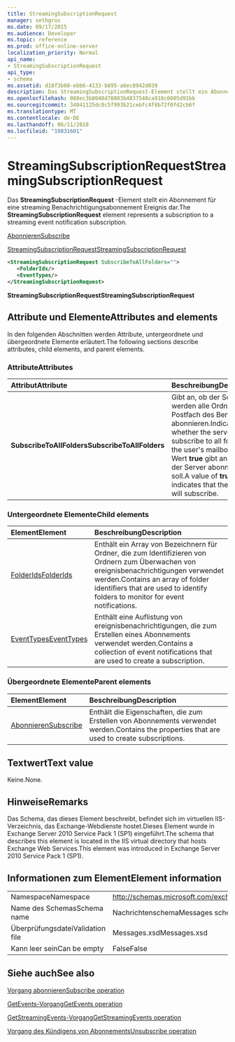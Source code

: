```yaml
---
title: StreamingSubscriptionRequest
manager: sethgros
ms.date: 09/17/2015
ms.audience: Developer
ms.topic: reference
ms.prod: office-online-server
localization_priority: Normal
api_name:
- StreamingSubscriptionRequest
api_type:
- schema
ms.assetid: d18f3b60-ebb6-4133-b895-a6ec8942d039
description: Das StreamingSubscriptionRequest-Element stellt ein Abonnement für eine streaming Benachrichtigungsabonnement Ereignis dar.
ms.openlocfilehash: 088ec3b8048d70803b4837548ca918c0005d91bb
ms.sourcegitcommit: 34041125dc8c5f993b21cebfc4f8b72f0fd2cb6f
ms.translationtype: MT
ms.contentlocale: de-DE
ms.lasthandoff: 06/11/2018
ms.locfileid: "19831601"
---
```

# <a name="streamingsubscriptionrequest"></a><span data-ttu-id="c209c-103">StreamingSubscriptionRequest</span><span class="sxs-lookup"><span data-stu-id="c209c-103">StreamingSubscriptionRequest</span></span>

<span data-ttu-id="c209c-104">Das **StreamingSubscriptionRequest** -Element stellt ein Abonnement für eine streaming Benachrichtigungsabonnement Ereignis dar.</span><span class="sxs-lookup"><span data-stu-id="c209c-104">The **StreamingSubscriptionRequest** element represents a subscription to a streaming event notification subscription.</span></span> 
  
[<span data-ttu-id="c209c-105">Abonnieren</span><span class="sxs-lookup"><span data-stu-id="c209c-105">Subscribe</span></span>](subscribe.md)
  
[<span data-ttu-id="c209c-106">StreamingSubscriptionRequest</span><span class="sxs-lookup"><span data-stu-id="c209c-106">StreamingSubscriptionRequest</span></span>](streamingsubscriptionrequest.md)
  
```xml
<StreamingSubscriptionRequest SubscribeToAllFolders="">
   <FolderIds/>
   <EventTypes/>
</StreamingSubscriptionRequest>
```

 <span data-ttu-id="c209c-107">**StreamingSubscriptionRequest**</span><span class="sxs-lookup"><span data-stu-id="c209c-107">**StreamingSubscriptionRequest**</span></span>
## <a name="attributes-and-elements"></a><span data-ttu-id="c209c-108">Attribute und Elemente</span><span class="sxs-lookup"><span data-stu-id="c209c-108">Attributes and elements</span></span>

<span data-ttu-id="c209c-109">In den folgenden Abschnitten werden Attribute, untergeordnete und übergeordnete Elemente erläutert.</span><span class="sxs-lookup"><span data-stu-id="c209c-109">The following sections describe attributes, child elements, and parent elements.</span></span>
  
### <a name="attributes"></a><span data-ttu-id="c209c-110">Attribute</span><span class="sxs-lookup"><span data-stu-id="c209c-110">Attributes</span></span>

|<span data-ttu-id="c209c-111">**Attribut**</span><span class="sxs-lookup"><span data-stu-id="c209c-111">**Attribute**</span></span>|<span data-ttu-id="c209c-112">**Beschreibung**</span><span class="sxs-lookup"><span data-stu-id="c209c-112">**Description**</span></span>|
|:-----|:-----|
|<span data-ttu-id="c209c-113">**SubscribeToAllFolders**</span><span class="sxs-lookup"><span data-stu-id="c209c-113">**SubscribeToAllFolders**</span></span> <br/> |<span data-ttu-id="c209c-114">Gibt an, ob der Server werden alle Ordner im Postfach des Benutzers abonnieren.</span><span class="sxs-lookup"><span data-stu-id="c209c-114">Indicates whether the server will subscribe to all folders in the user's mailbox.</span></span> <span data-ttu-id="c209c-115">Der Wert **true** gibt an, dass der Server abonnieren soll.</span><span class="sxs-lookup"><span data-stu-id="c209c-115">A value of **true** indicates that the server will subscribe.</span></span>  <br/> |
   
### <a name="child-elements"></a><span data-ttu-id="c209c-116">Untergeordnete Elemente</span><span class="sxs-lookup"><span data-stu-id="c209c-116">Child elements</span></span>

|<span data-ttu-id="c209c-117">**Element**</span><span class="sxs-lookup"><span data-stu-id="c209c-117">**Element**</span></span>|<span data-ttu-id="c209c-118">**Beschreibung**</span><span class="sxs-lookup"><span data-stu-id="c209c-118">**Description**</span></span>|
|:-----|:-----|
|[<span data-ttu-id="c209c-119">FolderIds</span><span class="sxs-lookup"><span data-stu-id="c209c-119">FolderIds</span></span>](folderids.md) <br/> |<span data-ttu-id="c209c-120">Enthält ein Array von Bezeichnern für Ordner, die zum Identifizieren von Ordnern zum Überwachen von ereignisbenachrichtigungen verwendet werden.</span><span class="sxs-lookup"><span data-stu-id="c209c-120">Contains an array of folder identifiers that are used to identify folders to monitor for event notifications.</span></span>  <br/> |
|[<span data-ttu-id="c209c-121">EventTypes</span><span class="sxs-lookup"><span data-stu-id="c209c-121">EventTypes</span></span>](eventtypes.md) <br/> |<span data-ttu-id="c209c-122">Enthält eine Auflistung von ereignisbenachrichtigungen, die zum Erstellen eines Abonnements verwendet werden.</span><span class="sxs-lookup"><span data-stu-id="c209c-122">Contains a collection of event notifications that are used to create a subscription.</span></span>  <br/> |
   
### <a name="parent-elements"></a><span data-ttu-id="c209c-123">Übergeordnete Elemente</span><span class="sxs-lookup"><span data-stu-id="c209c-123">Parent elements</span></span>

|<span data-ttu-id="c209c-124">**Element**</span><span class="sxs-lookup"><span data-stu-id="c209c-124">**Element**</span></span>|<span data-ttu-id="c209c-125">**Beschreibung**</span><span class="sxs-lookup"><span data-stu-id="c209c-125">**Description**</span></span>|
|:-----|:-----|
|[<span data-ttu-id="c209c-126">Abonnieren</span><span class="sxs-lookup"><span data-stu-id="c209c-126">Subscribe</span></span>](subscribe.md) <br/> |<span data-ttu-id="c209c-127">Enthält die Eigenschaften, die zum Erstellen von Abonnements verwendet werden.</span><span class="sxs-lookup"><span data-stu-id="c209c-127">Contains the properties that are used to create subscriptions.</span></span>  <br/> |
   
## <a name="text-value"></a><span data-ttu-id="c209c-128">Textwert</span><span class="sxs-lookup"><span data-stu-id="c209c-128">Text value</span></span>

<span data-ttu-id="c209c-129">Keine.</span><span class="sxs-lookup"><span data-stu-id="c209c-129">None.</span></span>
  
## <a name="remarks"></a><span data-ttu-id="c209c-130">Hinweise</span><span class="sxs-lookup"><span data-stu-id="c209c-130">Remarks</span></span>

<span data-ttu-id="c209c-131">Das Schema, das dieses Element beschreibt, befindet sich im virtuellen IIS-Verzeichnis, das Exchange-Webdienste hostet.Dieses Element wurde in Exchange Server 2010 Service Pack 1 (SP1) eingeführt.</span><span class="sxs-lookup"><span data-stu-id="c209c-131">The schema that describes this element is located in the IIS virtual directory that hosts Exchange Web Services.This element was introduced in Exchange Server 2010 Service Pack 1 (SP1).</span></span>
  
## <a name="element-information"></a><span data-ttu-id="c209c-132">Informationen zum Element</span><span class="sxs-lookup"><span data-stu-id="c209c-132">Element information</span></span>

|||
|:-----|:-----|
|<span data-ttu-id="c209c-133">Namespace</span><span class="sxs-lookup"><span data-stu-id="c209c-133">Namespace</span></span>  <br/> |http://schemas.microsoft.com/exchange/services/2006/messages  <br/> |
|<span data-ttu-id="c209c-134">Name des Schemas</span><span class="sxs-lookup"><span data-stu-id="c209c-134">Schema name</span></span>  <br/> |<span data-ttu-id="c209c-135">Nachrichtenschema</span><span class="sxs-lookup"><span data-stu-id="c209c-135">Messages schema</span></span>  <br/> |
|<span data-ttu-id="c209c-136">Überprüfungsdatei</span><span class="sxs-lookup"><span data-stu-id="c209c-136">Validation file</span></span>  <br/> |<span data-ttu-id="c209c-137">Messages.xsd</span><span class="sxs-lookup"><span data-stu-id="c209c-137">Messages.xsd</span></span>  <br/> |
|<span data-ttu-id="c209c-138">Kann leer sein</span><span class="sxs-lookup"><span data-stu-id="c209c-138">Can be empty</span></span>  <br/> |<span data-ttu-id="c209c-139">False</span><span class="sxs-lookup"><span data-stu-id="c209c-139">False</span></span>  <br/> |
   
## <a name="see-also"></a><span data-ttu-id="c209c-140">Siehe auch</span><span class="sxs-lookup"><span data-stu-id="c209c-140">See also</span></span>



[<span data-ttu-id="c209c-141">Vorgang abonnieren</span><span class="sxs-lookup"><span data-stu-id="c209c-141">Subscribe operation</span></span>](subscribe-operation.md)
  
[<span data-ttu-id="c209c-142">GetEvents-Vorgang</span><span class="sxs-lookup"><span data-stu-id="c209c-142">GetEvents operation</span></span>](getevents-operation.md)
  
[<span data-ttu-id="c209c-143">GetStreamingEvents-Vorgang</span><span class="sxs-lookup"><span data-stu-id="c209c-143">GetStreamingEvents operation</span></span>](getstreamingevents-operation.md)
  
[<span data-ttu-id="c209c-144">Vorgang des Kündigens von Abonnements</span><span class="sxs-lookup"><span data-stu-id="c209c-144">Unsubscribe operation</span></span>](unsubscribe-operation.md)

